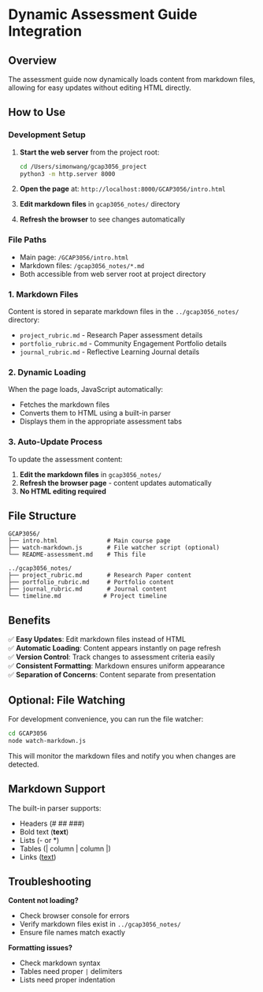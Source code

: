 # Dynamic Assessment Guide Integration

## Overview
The assessment guide now dynamically loads content from markdown files, allowing for easy updates without editing HTML directly.

## How to Use

### Development Setup
1. **Start the web server** from the project root:
   ```bash
   cd /Users/simonwang/gcap3056_project
   python3 -m http.server 8000
   ```

2. **Open the page** at: `http://localhost:8000/GCAP3056/intro.html`

3. **Edit markdown files** in `gcap3056_notes/` directory

4. **Refresh the browser** to see changes automatically

### File Paths
- Main page: `/GCAP3056/intro.html`
- Markdown files: `/gcap3056_notes/*.md`
- Both accessible from web server root at project directory

### 1. Markdown Files
Content is stored in separate markdown files in the `../gcap3056_notes/` directory:
- `project_rubric.md` - Research Paper assessment details
- `portfolio_rubric.md` - Community Engagement Portfolio details  
- `journal_rubric.md` - Reflective Learning Journal details

### 2. Dynamic Loading
When the page loads, JavaScript automatically:
- Fetches the markdown files
- Converts them to HTML using a built-in parser
- Displays them in the appropriate assessment tabs

### 3. Auto-Update Process
To update the assessment content:

1. **Edit the markdown files** in `gcap3056_notes/`
2. **Refresh the browser page** - content updates automatically
3. **No HTML editing required**

## File Structure
```
GCAP3056/
├── intro.html              # Main course page
├── watch-markdown.js       # File watcher script (optional)
└── README-assessment.md    # This file

../gcap3056_notes/
├── project_rubric.md       # Research Paper content
├── portfolio_rubric.md     # Portfolio content
├── journal_rubric.md       # Journal content
└── timeline.md            # Project timeline
```

## Benefits

✅ **Easy Updates**: Edit markdown files instead of HTML  
✅ **Automatic Loading**: Content appears instantly on page refresh  
✅ **Version Control**: Track changes to assessment criteria easily  
✅ **Consistent Formatting**: Markdown ensures uniform appearance  
✅ **Separation of Concerns**: Content separate from presentation  

## Optional: File Watching

For development convenience, you can run the file watcher:

```bash
cd GCAP3056
node watch-markdown.js
```

This will monitor the markdown files and notify you when changes are detected.

## Markdown Support

The built-in parser supports:
- Headers (# ## ###)
- Bold text (**text**)
- Lists (- or *)
- Tables (| column | column |)
- Links ([text](url))

## Troubleshooting

**Content not loading?**
- Check browser console for errors
- Verify markdown files exist in `../gcap3056_notes/`
- Ensure file names match exactly

**Formatting issues?**
- Check markdown syntax
- Tables need proper `|` delimiters
- Lists need proper indentation
